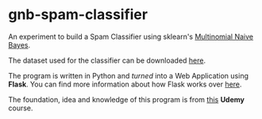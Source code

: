 # gnb-spam-classifier

An experiment to build a Spam Classifier using sklearn's [Multinomial Naive Bayes](https://scikit-learn.org/stable/modules/generated/sklearn.naive_bayes.MultinomialNB.html).

The dataset used for the classifier can be downloaded [here](https://www.kaggle.com/uciml/sms-spam-collection-dataset).

The program is written in Python and _turned_ into a Web Application using __Flask__. You can find more information about how Flask works over [here](https://pythonhow.com/how-a-flask-app-works/).

The foundation, idea and knowledge of this program is from [this](https://www.udemy.com/data-science-and-machine-learning-with-python-hands-on/) __Udemy__ course.
